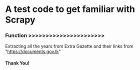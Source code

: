 # A test code to get familiar with Scrapy

### Function >>>>>>>>>>>>>>>>>>>>>>

Extracting all the years from Extra Gazette and their links from "https://documents.gov.lk"

#### Thank You!

